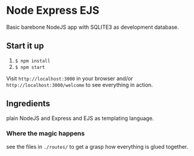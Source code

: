 # Node Express EJS

Basic barebone NodeJS app with SQLITE3 as development database.

## Start it up

1. `$ npm install`
2. `$ npm start`

Visit `http://localhost:3000` in your browser and/or `http://localhost:3000/welcome` to see everything in action.

## Ingredients

plain NodeJS and Express and EJS as templating language.

### Where the magic happens 

see the files in `./routes/` to get a grasp how everything is glued together.